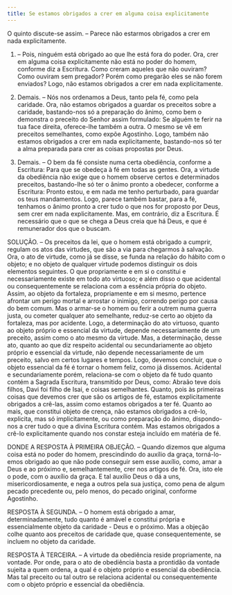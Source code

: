 ```yaml
---
title: Se estamos obrigados a crer em alguma coisa explicitamente
---
```


O quinto discute-se assim. – Parece não estarmos obrigados a crer em nada explicitamente.  

1. – Pois, ninguém está obrigado ao que lhe está fora do poder. Ora, crer em alguma coisa explicitamente não está no poder do homem, conforme diz a Escritura. Como creram aqueles que não ouviram? Como ouviram sem pregador? Porém como pregarão eles se não forem enviados? Logo, não estamos obrigados a crer em nada explicitamente.  

2. Demais. – Nós nos ordenamos a Deus, tanto pela fé, como pela caridade. Ora, não estamos obrigados a guardar os preceitos sobre a caridade, bastando-nos só a preparação do ânimo, como bem o demonstra o preceito do Senhor assim formulado: Se alguém te ferir na tua face direita, oferece-lhe também a outra. O mesmo se vê em preceitos semelhantes, como expõe Agostinho. Logo, também não estamos obrigados a crer em nada explicitamente, bastando-nos só ter a alma preparada para crer as coisas propostas por Deus.  

3. Demais. – O bem da fé consiste numa certa obediência, conforme a Escritura: Para que se obedeça à fé em todas as gentes. Ora, a virtude da obediência não exige que o homem observe certos e determinados preceitos, bastando-lhe só ter o ânimo pronto a obedecer, conforme a Escritura: Pronto estou, e em nada me tenho perturbado, para guardar os teus mandamentos. Logo, parece também bastar, para a fé, tenhamos o ânimo pronto a crer tudo o que nos for proposto por Deus, sem crer em nada explicitamente.  Mas, em contrário, diz a Escritura. É necessário que o que se chega a Deus creia que há Deus, e que é remunerador dos que o buscam.  

SOLUÇÃO. – Os preceitos da lei, que o homem está obrigado a cumprir, regulam os atos das virtudes, que são a via para chegarmos à salvação. Ora, o ato de virtude, como já se disse, se funda na relação do hábito com o objeto; e no objeto de qualquer virtude podemos distinguir os dois elementos seguintes. O que propriamente e em si o constitui e necessariamente existe em todo ato virtuoso; e além disso o que acidental ou consequentemente se relaciona com a essência própria do objeto.  Assim, ao objeto da fortaleza, propriamente e em si mesmo, pertence afrontar um perigo mortal e arrostar o inimigo, correndo perigo por causa do bem comum. Mas o armar-se o homem ou ferir a outrem numa guerra justa, ou cometer qualquer ato semelhante, reduz-se certo ao objeto da fortaleza, mas por acidente. Logo, a determinação do ato virtuoso, quanto ao objeto próprio e essencial da virtude, depende necessariamente de um preceito, assim como o ato mesmo da virtude. Mas, a determinação, desse ato, quanto ao que diz respeito acidental ou secundariamente ao objeto próprio e essencial da virtude, não depende necessariamente de um preceito, salvo em certos lugares e tempos. Logo, devemos concluir, que o objeto essencial da fé é tornar o homem feliz, como já dissemos. Acidental e secundariamente porém, relaciona-se com o objeto da fé tudo quanto contém a Sagrada Escritura, transmitido por Deus, como: Abraão teve dois filhos, Davi foi filho de Isai, e coisas semelhantes. Quanto, pois às primeiras coisas que devemos crer que são os artigos de fé, estamos explicitamente obrigados a crê-las, assim como estamos obrigados a ter fé. Quanto ao mais, que constitui objeto de crença, não estamos obrigados a crê-lo, explicita, mas só implicitamente, ou como preparação do ânimo, dispondo-nos a crer tudo o que a divina Escritura contém. Mas estamos obrigados a crê-lo explicitamente quando nos constar esteja incluído em matéria de fé.  

DONDE A RESPOSTA À PRIMEIRA OBJEÇÃO. – Quando dizemos que alguma coisa está no poder do homem, prescindindo do auxílio da graça, torná-lo-emos obrigado ao que não pode conseguir sem esse auxílio, como, amar a Deus e ao próximo e, semelhantemente, crer nos artigos de fé. Ora, isto ele o pode, com o auxílio da graça. E tal auxílio Deus o dá a uns, misericordiosamente, e nega a outros pela sua justiça, como pena de algum pecado precedente ou, pelo menos, do pecado original, conforme Agostinho.  

RESPOSTA À SEGUNDA. – O homem está obrigado a amar, determinadamente, tudo quanto é amável e constitui própria e essencialmente objeto da caridade - Deus e o próximo. Mas a objeção colhe quanto aos preceitos de caridade que, quase consequentemente, se incluem no objeto da caridade.  

RESPOSTA À TERCEIRA. – A virtude da obediência reside propriamente, na vontade. Por onde, para o ato de obediência basta a prontidão da vontade sujeita a quem ordena, a qual é o objeto próprio e essencial da obediência. Mas tal preceito ou tal outro se relaciona acidental ou consequentemente com o objeto próprio e essencial da obediência.